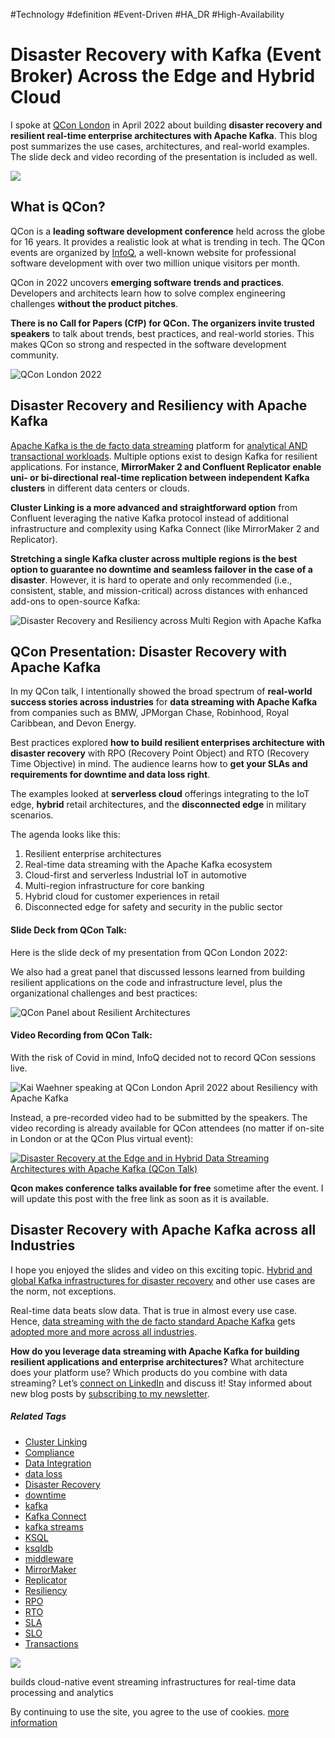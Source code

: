 #Technology #definition #Event-Driven #HA_DR #High-Availability 

# Disaster Recovery with Kafka (Event Broker) Across the Edge and Hybrid Cloud
I spoke at [QCon London](https://qconlondon.com/) in April 2022 about building **disaster recovery and resilient real-time enterprise architectures with Apache Kafka**. This blog post summarizes the use cases, architectures, and real-world examples. The slide deck and video recording of the presentation is included as well.

![](https://www.kai-waehner.de/wp-content/uploads/2022/04/Disaster-Recovery-and-Resiliency-with-Apache-Kafka-Data-Streaming.png)

## What is QCon?

QCon is a **leading software development conference** held across the globe for 16 years. It provides a realistic look at what is trending in tech. The QCon events are organized by [InfoQ](https://www.infoq.com/), a well-known website for professional software development with over two million unique visitors per month.

QCon in 2022 uncovers **emerging software trends and practices**. Developers and architects learn how to solve complex engineering challenges **without the product pitches**.

**There is no Call for Papers (CfP) for QCon. The organizers invite trusted speakers** to talk about trends, best practices, and real-world stories. This makes QCon so strong and respected in the software development community.

![QCon London 2022](https://www.kai-waehner.de/wp-content/uploads/2022/04/IMG_0182-1024x768.jpg)

## Disaster Recovery and Resiliency with Apache Kafka

[Apache Kafka is the de facto data streaming](https://www.kai-waehner.de/blog/2021/05/09/kafka-api-de-facto-standard-event-streaming-like-amazon-s3-object-storage/) platform for [analytical AND transactional workloads](https://www.kai-waehner.de/blog/2022/03/09/analytics-vs-transactions-api-data-streaming-with-apache-kafka/). Multiple options exist to design Kafka for resilient applications. For instance, **MirrorMaker 2 and Confluent Replicator enable uni- or bi-directional real-time replication between independent Kafka clusters** in different data centers or clouds.

**Cluster Linking is a more advanced and straightforward option** from Confluent leveraging the native Kafka protocol instead of additional infrastructure and complexity using Kafka Connect (like MirrorMaker 2 and Replicator).

**Stretching a single Kafka cluster across multiple regions is the best option to guarantee no downtime and seamless failover in the case of a disaster**. However, it is hard to operate and only recommended (i.e., consistent, stable, and mission-critical) across distances with enhanced add-ons to open-source Kafka:

![Disaster Recovery and Resiliency across Multi Region with Apache Kafka](https://www.kai-waehner.de/wp-content/uploads/2022/04/Disaster-Recovery-and-Resiliency-across-Multi-Region-with-Apache-Kafka.png)

## QCon Presentation: Disaster Recovery with Apache Kafka

In my QCon talk, I intentionally showed the broad spectrum of **real-world success stories across industries** for **data streaming with Apache Kafka** from companies such as BMW, JPMorgan Chase, Robinhood, Royal Caribbean, and Devon Energy.

Best practices explored **how to build resilient enterprises architecture with disaster recovery** with RPO (Recovery Point Object) and RTO (Recovery Time Objective) in mind. The audience learns how to **get your SLAs and requirements for downtime and data loss right**.

The examples looked at **serverless cloud** offerings integrating to the IoT edge, **hybrid** retail architectures, and the **disconnected edge** in military scenarios.

The agenda looks like this:

1.  Resilient enterprise architectures
2.  Real-time data streaming with the Apache Kafka ecosystem
3.  Cloud-first and serverless Industrial IoT in automotive
4.  Multi-region infrastructure for core banking
5.  Hybrid cloud for customer experiences in retail
6.  Disconnected edge for safety and security in the public sector

#### Slide Deck from QCon Talk:

Here is the slide deck of my presentation from QCon London 2022:

We also had a great panel that discussed lessons learned from building resilient applications on the code and infrastructure level, plus the organizational challenges and best practices:

![QCon Panel about Resilient Architectures](https://www.kai-waehner.de/wp-content/uploads/2022/04/Screenshot-2022-04-06-at-10.17.22.png)

#### Video Recording from QCon Talk:

With the risk of Covid in mind, InfoQ decided not to record QCon sessions live.

![Kai Waehner speaking at QCon London April 2022 about Resiliency with Apache Kafka](https://www.kai-waehner.de/wp-content/uploads/2022/04/QCon-London-April-2022-1-1024x768.jpeg)

Instead, a pre-recorded video had to be submitted by the speakers. The video recording is already available for QCon attendees (no matter if on-site in London or at the QCon Plus virtual event):

[![Disaster Recovery at the Edge and in Hybrid Data Streaming Architectures with Apache Kafka (QCon Talk)](https://www.kai-waehner.de/wp-content/uploads/2022/04/Screenshot-2022-04-06-at-07.36.50-1024x544.png)](https://qconlondon.com/london2022/presentation/resilient-real-time-data-streaming-across-the-edge-and-hybrid-cloud)

**Qcon makes conference talks available for free** sometime after the event. I will update this post with the free link as soon as it is available.

## Disaster Recovery with Apache Kafka across all Industries

I hope you enjoyed the slides and video on this exciting topic. [Hybrid and global Kafka infrastructures for disaster recovery](https://www.kai-waehner.de/blog/2020/01/29/deployment-patterns-distributed-hybrid-edge-global-multi-data-center-kafka-architecture/) and other use cases are the norm, not exceptions.

Real-time data beats slow data. That is true in almost every use case. Hence, [data streaming with the de facto standard Apache Kafka](https://www.kai-waehner.de/blog/2021/05/09/kafka-api-de-facto-standard-event-streaming-like-amazon-s3-object-storage/) gets [adopted more and more across all industries](https://www.kai-waehner.de/blog/2020/10/20/apache-kafka-event-streaming-use-cases-architectures-examples-real-world-across-industries/).

**How do you leverage data streaming with Apache Kafka for building resilient applications and enterprise architectures?** What architecture does your platform use? Which products do you combine with data streaming? Let’s [connect on LinkedIn](https://www.linkedin.com/in/kaiwaehner/) and discuss it! Stay informed about new blog posts by [subscribing to my newsletter](https://www.kai-waehner.de/newsletter/).

##### Related Tags

-   [Cluster Linking](https://www.kai-waehner.de/blog/tag/cluster-linking/)
-   [Compliance](https://www.kai-waehner.de/blog/tag/compliance/)
-   [Data Integration](https://www.kai-waehner.de/blog/tag/data-integration/)
-   [data loss](https://www.kai-waehner.de/blog/tag/data-loss/)
-   [Disaster Recovery](https://www.kai-waehner.de/blog/tag/disaster-recovery/)
-   [downtime](https://www.kai-waehner.de/blog/tag/downtime/)
-   [kafka](https://www.kai-waehner.de/blog/tag/kafka/)
-   [Kafka Connect](https://www.kai-waehner.de/blog/tag/kafka-connect/)
-   [kafka streams](https://www.kai-waehner.de/blog/tag/kafka-streams/)
-   [KSQL](https://www.kai-waehner.de/blog/tag/ksql/)
-   [ksqldb](https://www.kai-waehner.de/blog/tag/ksqldb/)
-   [middleware](https://www.kai-waehner.de/blog/tag/middleware/)
-   [MirrorMaker](https://www.kai-waehner.de/blog/tag/mirrormaker/)
-   [Replicator](https://www.kai-waehner.de/blog/tag/replicator/)
-   [Resiliency](https://www.kai-waehner.de/blog/tag/resiliency/)
-   [RPO](https://www.kai-waehner.de/blog/tag/rpo/)
-   [RTO](https://www.kai-waehner.de/blog/tag/rto/)
-   [SLA](https://www.kai-waehner.de/blog/tag/sla/)
-   [SLO](https://www.kai-waehner.de/blog/tag/slo/)
-   [Transactions](https://www.kai-waehner.de/blog/tag/transactions/)

[![](https://www.kai-waehner.de/wp-content/uploads/2019/11/kaiwaehnerPNG-150x150.png)](https://www.kai-waehner.de/blog/author/kai-waehner/)

builds cloud-native event streaming infrastructures for real-time data processing and analytics

By continuing to use the site, you agree to the use of cookies. [more information](https://www.kai-waehner.de/data-privacy/)